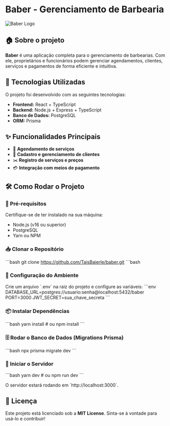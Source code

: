 # Baber - Gerenciamento de Barbearia

![Baber Logo](https://via.placeholder.com/600x200?text=Baber+Logo)

## 🏠 Sobre o projeto

**Baber** é uma aplicação completa para o gerenciamento de barbearias. Com ele, proprietários e funcionários podem gerenciar agendamentos, clientes, serviços e pagamentos de forma eficiente e intuitiva.

## 🚀 Tecnologias Utilizadas

O projeto foi desenvolvido com as seguintes tecnologias:

- **Frontend:** React + TypeScript
- **Backend:** Node.js + Express + TypeScript
- **Banco de Dados:** PostgreSQL
- **ORM:** Prisma

## ✨ Funcionalidades Principais

- 📅 **Agendamento de serviços**
- 👤 **Cadastro e gerenciamento de clientes**
- ✂️ **Registro de serviços e preços**
- 💳 **Integração com meios de pagamento**
  
## 🛠️ Como Rodar o Projeto

### 📌 Pré-requisitos
Certifique-se de ter instalado na sua máquina:
- Node.js (v16 ou superior)
- PostgreSQL
- Yarn ou NPM

### 📥 Clonar o Repositório
\`\`\`bash
git clone https://github.com/TaisBaierle/baber.git
\`\`\`bash

### 🔧 Configuração do Ambiente
Crie um arquivo \`.env\` na raiz do projeto e configure as variáveis:
\`\`\`env
DATABASE_URL=postgres://usuario:senha@localhost:5432/baber
PORT=3000
JWT_SECRET=sua_chave_secreta
\`\`\`

### 📦 Instalar Dependências
\`\`\`bash
yarn install # ou npm install
\`\`\`

### 🗄️ Rodar o Banco de Dados (Migrations Prisma)
\`\`\`bash
npx prisma migrate dev
\`\`\`

### 🚀 Iniciar o Servidor
\`\`\`bash
yarn dev # ou npm run dev
\`\`\`

O servidor estará rodando em \`http://localhost:3000\`.

## 📜 Licença
Este projeto está licenciado sob a **MIT License**. Sinta-se à vontade para usá-lo e contribuir!


